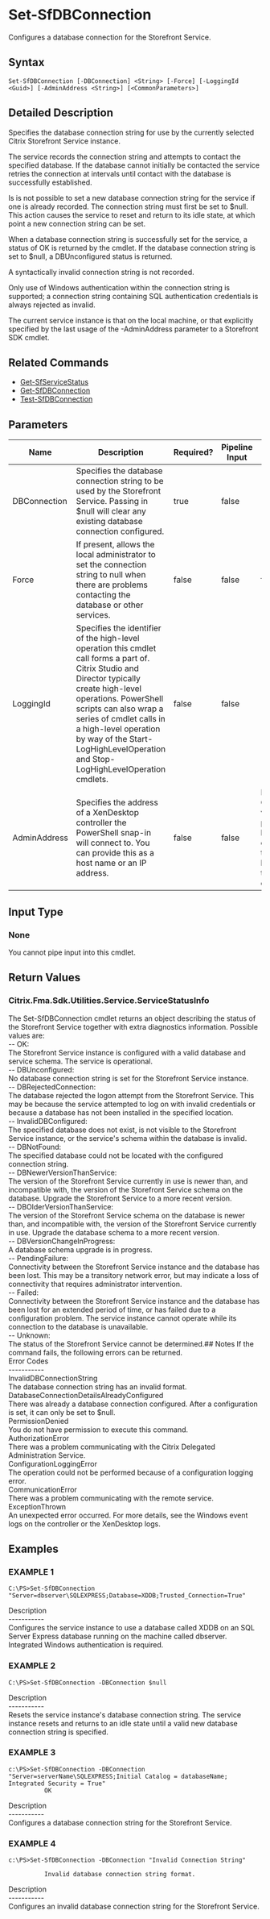 ﻿# Set-SfDBConnection

   Configures a database connection for the Storefront Service.

## Syntax
```
Set-SfDBConnection [-DBConnection] <String> [-Force] [-LoggingId <Guid>] [-AdminAddress <String>] [<CommonParameters>]
```

## Detailed Description
   Specifies the database connection string for use by the currently selected Citrix Storefront Service instance.

The service records the connection string and attempts to contact the specified database. If the database cannot initially be contacted the service retries the connection at intervals until contact with the database is successfully established.

Is is not possible to set a new database connection string for the service if one is already recorded. The connection string must first be set to $null. This action causes the service to reset and return to its idle state, at which point a new connection string can be set.

When a database connection string is successfully set for the service, a status of OK is returned by the cmdlet. If the database connection string is set to $null, a DBUnconfigured status is returned.

A syntactically invalid connection string is not recorded.

Only use of Windows authentication within the connection string is supported; a connection string containing SQL authentication credentials is always rejected as invalid.

The current service instance is that on the local machine, or that explicitly specified by the last usage of the -AdminAddress parameter to a Storefront SDK cmdlet.

## Related Commands
  * [Get-SfServiceStatus](Get-SfServiceStatus/)
  * [Get-SfDBConnection](Get-SfDBConnection/)
  * [Test-SfDBConnection](Test-SfDBConnection/)
## Parameters

| Name   | Description | Required? | Pipeline Input | Default Value |
| --- | --- | --- | --- | --- |
| DBConnection | Specifies the database connection string to be used by the Storefront Service.  Passing in $null will clear any existing database connection configured. | true | false |  |
| Force | If present, allows the local administrator to set the connection string to null when there are problems contacting the database or other services. | false | false | false |
| LoggingId | Specifies the identifier of the high-level operation this cmdlet call forms a part of. Citrix Studio and Director typically create high-level operations. PowerShell scripts can also wrap a series of cmdlet calls in a high-level operation by way of the Start-LogHighLevelOperation and Stop-LogHighLevelOperation cmdlets. | false | false |  |
| AdminAddress | Specifies the address of a XenDesktop controller the PowerShell snap-in will connect to. You can provide this as a host name or an IP address. | false | false | Localhost. Once a value is provided by any cmdlet, this value becomes the default. |

## Input Type
### None
   You cannot pipe input into this cmdlet.
## Return Values
### Citrix.Fma.Sdk.Utilities.Service.ServiceStatusInfo
   The Set-SfDBConnection cmdlet returns an object describing the status of the Storefront Service together with extra diagnostics information. Possible values are:<br>-- OK:<br>The Storefront Service instance is configured with a valid database and service schema. The service is operational.<br>-- DBUnconfigured:<br>No database connection string is set for the Storefront Service instance.<br>-- DBRejectedConnection:<br>The database rejected the logon attempt from the Storefront Service. This may be because the service attempted to log on with invalid credentials or because a database has not been installed in the specified location.<br>-- InvalidDBConfigured:<br>The specified database does not exist, is not visible to the Storefront Service instance, or the service's schema within the database is invalid.<br>-- DBNotFound:<br>The specified database could not be located with the configured connection string.<br>-- DBNewerVersionThanService:<br>The version of the Storefront Service currently in use is newer than, and incompatible with, the version of the Storefront Service schema on the database. Upgrade the Storefront Service to a more recent version.<br>-- DBOlderVersionThanService:<br>The version of the Storefront Service schema on the database is newer than, and incompatible with, the version of the Storefront Service currently in use. Upgrade the database schema to a more recent version.<br>-- DBVersionChangeInProgress:<br>A database schema upgrade is in progress.<br>-- PendingFailure:<br>Connectivity between the Storefront Service instance and the database has been lost. This may be a transitory network error, but may indicate a loss of connectivity that requires administrator intervention.<br>-- Failed:<br>Connectivity between the Storefront Service instance and the database has been lost for an extended period of time, or has failed due to a configuration problem. The service instance cannot operate while its connection to the database is unavailable.<br>-- Unknown:<br>The status of the Storefront Service cannot be determined.## Notes
   If the command fails, the following errors can be returned.<br>    Error Codes<br>    -----------<br>    InvalidDBConnectionString<br>        The database connection string has an invalid format.<br>    DatabaseConnectionDetailsAlreadyConfigured<br>        There was already a database connection configured. After a configuration is set, it can only be set to $null.<br>    PermissionDenied<br>        You do not have permission to execute this command.<br>    AuthorizationError<br>        There was a problem communicating with the Citrix Delegated Administration Service.<br>    ConfigurationLoggingError<br>        The operation could not be performed because of a configuration logging error.<br>    CommunicationError<br>        There was a problem communicating with the remote service.<br>    ExceptionThrown<br>        An unexpected error occurred.  For more details, see the Windows event logs on the controller or the XenDesktop logs.
## Examples

### EXAMPLE 1
```
C:\PS>Set-SfDBConnection "Server=dbserver\SQLEXPRESS;Database=XDDB;Trusted_Connection=True"
```
   Description<br>-----------<br>Configures the service instance to use a database called XDDB on an SQL Server Express database running on the machine called dbserver. Integrated Windows authentication is required.
### EXAMPLE 2
```
C:\PS>Set-SfDBConnection -DBConnection $null
```
   Description<br>-----------<br>Resets the service instance's database connection string. The service instance resets and returns to an idle state until a valid new database connection string is specified.
### EXAMPLE 3
```
c:\PS>Set-SfDBConnection -DBConnection "Server=serverName\SQLEXPRESS;Initial Catalog = databaseName;  Integrated Security = True"
          OK
```
   Description<br>-----------<br>Configures a database connection string for the Storefront Service.
### EXAMPLE 4
```
c:\PS>Set-SfDBConnection -DBConnection "Invalid Connection String"

          Invalid database connection string format.
```
   Description<br>-----------<br>Configures an invalid database connection string for the Storefront Service.
